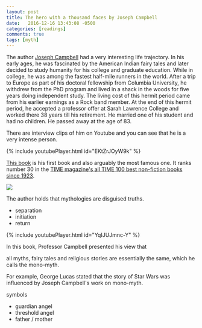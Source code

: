 ```yaml
---
layout: post
title: The hero with a thousand faces by Joseph Campbell
date:   2016-12-16 13:43:08 -0500
categories: [readings]
comments: true
tags: [myth]
---
```

The author [Joseph Campbell](https://en.wikipedia.org/wiki/Joseph_Campbell) had a very interesting life trajectory. 
In his early ages, he was fascinated by the American Indian fairy tales and later decided to study humanity for his college and graduate education. 
While in college, he was among the fastest half-mile runners in the world.
After a trip to Europe as part of his doctoral fellowship from Columbia University, he withdrew from the PhD program and 
lived in a shack in the woods for five years doing independent study. 
The living cost of this hermit period came from his earlier earnings as a Rock band member. 
At the end of this hermit period, he accepted a professor offer at Sarah Lawrence College and worked there 38 years till his retirement.
He married one of his student and had no children. He passed away at the age of 83.

There are interview clips of him on Youtube and you can see that he is a very intense person. 

{% include youtubePlayer.html id="EKtZrJOyW9k" %}


[This book](https://en.wikipedia.org/wiki/The_Hero_with_a_Thousand_Faces) is his first book and also arguably the most famous one. 
It ranks number 30 in the [TIME magazine's all TIME 100 best non-fiction books since 1923](http://www.goodreads.com/list/show/12719.Time_Magazine_s_All_TIME_100_Best_Non_Fiction_Books).

<a href="https://www.amazon.com/gp/product/1577315936/ref=as_li_tl?ie=UTF8&camp=1789&creative=9325&creativeASIN=1577315936&linkCode=as2&tag=nosarthur2016-20&linkId=f8458783799868ac322a7210fef5bf29" target="_blank"><img border="0" src="//ws-na.amazon-adsystem.com/widgets/q?_encoding=UTF8&MarketPlace=US&ASIN=1577315936&ServiceVersion=20070822&ID=AsinImage&WS=1&Format=_SL250_&tag=nosarthur2016-20" ></a><img src="//ir-na.amazon-adsystem.com/e/ir?t=nosarthur2016-20&l=am2&o=1&a=1577315936" width="1" height="1" border="0" alt="" style="border:none !important; margin:0px !important;" />

The author holds that mythologies are disguised truths.

* separation
* initiation
* return

{% include youtubePlayer.html id="YqIJUJmnc-Y" %}

In this book, Professor Campbell presented his view that 

all myths, fairy tales and religious stories are essentially the same, which he calls the mono-myth.


For example, George Lucas stated that the story of Star Wars was influenced by Joseph Campbell's work on mono-myth. 

symbols 

* guardian angel
* threshold angel
* father / mother

